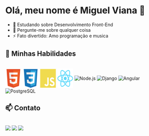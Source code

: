 # Olá, meu nome é Miguel Viana 👋

- 🌱 Estudando sobre Desenvolvimento Front-End
- 💬 Pergunte-me sobre qualquer coisa
- ⚡ Fato divertido: Amo programação e musica

## 🚀 Minhas Habilidades

<div style="display: inline_block"><br>
  <img align="center" alt="HTML5" height="60" width="50" src="https://raw.githubusercontent.com/devicons/devicon/master/icons/html5/html5-original.svg">
  <img align="center" alt="CSS3" height="60" width="50" src="https://raw.githubusercontent.com/devicons/devicon/master/icons/css3/css3-original.svg">
  <img align="center" alt="JavaScript" height="60" width="50" src="https://raw.githubusercontent.com/devicons/devicon/master/icons/javascript/javascript-plain.svg">
  <img align="center" alt="React" height="60" width="50" src="https://raw.githubusercontent.com/devicons/devicon/master/icons/react/react-original.svg">
  <img align="center" alt="Node.js" height="60" width="50" src="https://cdn.jsdelivr.net/gh/devicons/devicon/icons/nodejs/nodejs-original.svg">
  <img align="center" alt="Django" height="60" width="50" src="https://cdn.jsdelivr.net/gh/devicons/devicon/icons/django/django-plain.svg">
  <img align="center" alt="Angular" height="60" width="50" src="https://cdn.jsdelivr.net/gh/devicons/devicon/icons/angularjs/angularjs-original.svg">
  <img align="center" alt="PostgreSQL" height="60" width="50" src="https://cdn.jsdelivr.net/gh/devicons/devicon/icons/postgresql/postgresql-original.svg">
</div>

## 📫 Contato

<div style="display: inline_block"><br>
  <a href="https://www.instagram.com/migzviana/" target="_blank"><img src="https://img.shields.io/badge/-Instagram-E4405F?style=flat&logo=instagram&logoColor=white" target="_blank"></a>
  <a href="mailto:miguellitivak@gmail.com"><img src="https://img.shields.io/badge/-Gmail-D14836?style=flat&logo=gmail&logoColor=white" target="_blank"></a>
  <a href="https://www.linkedin.com/in/miguel-viana-1b01b7306" target="_blank"><img src="https://img.shields.io/badge/-LinkedIn-0077B5?style=flat&logo=linkedin&logoColor=white" target="_blank"></a>
</div>
